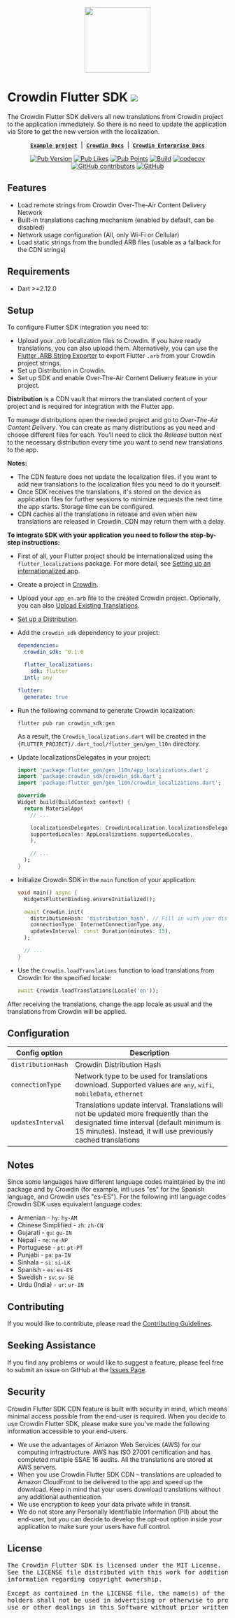 [<p align='center'><img src='https://support.crowdin.com/assets/logos/crowdin-dark-symbol.png' data-canonical-src='https://support.crowdin.com/assets/logos/crowdin-dark-symbol.png' width='150' height='150' align='center'/></p>](https://crowdin.com)

# Crowdin Flutter SDK [<img src="https://img.shields.io/badge/beta-yellow"/>](https://github.com/crowdin/flutter-sdk)

The Crowdin Flutter SDK delivers all new translations from Crowdin project to the application immediately. So there is no need to update the application via Store to get the new version with the localization.

<div align="center">

[**`Example project`**](https://github.com/crowdin/flutter-sdk/tree/main/example) &nbsp;|&nbsp;
[**`Crowdin Docs`**](https://support.crowdin.com/content-delivery)  &nbsp;|&nbsp;
[**`Crowdin Enterprise Docs`**](https://support.crowdin.com/enterprise/content-delivery/)

[![Pub Version](https://img.shields.io/pub/v/crowdin_sdk?cacheSeconds=9000)](https://pub.dev/packages/crowdin_sdk)
[![Pub Likes](https://img.shields.io/pub/likes/crowdin_sdk)](https://pub.dev/packages/crowdin_sdk)
[![Pub Points](https://img.shields.io/pub/points/crowdin_sdk?cacheSeconds=1000)](https://pub.dev/packages/crowdin_sdk)
[![Build](https://github.com/crowdin/flutter-sdk/actions/workflows/build.yml/badge.svg)](https://github.com/crowdin/flutter-sdk/actions/workflows/build.yml)
[![codecov](https://codecov.io/gh/crowdin/flutter-sdk/branch/main/graph/badge.svg?token=NDQW4BO0EK)](https://codecov.io/gh/crowdin/flutter-sdk)
[![GitHub contributors](https://img.shields.io/github/contributors/crowdin/flutter-sdk?cacheSeconds=9000)](https://github.com/crowdin/flutter-sdk/graphs/contributors)
[![GitHub](https://img.shields.io/github/license/crowdin/flutter-sdk?cacheSeconds=20000)](https://github.com/crowdin/flutter-sdk/blob/master/LICENSE)

</div>

## Features

- Load remote strings from Crowdin Over-The-Air Content Delivery Network
- Built-in translations caching mechanism (enabled by default, can be disabled)
- Network usage configuration (All, only Wi-Fi or Cellular)
- Load static strings from the bundled ARB files (usable as a fallback for the CDN strings)

## Requirements

* Dart >=2.12.0

## Setup

To configure Flutter SDK integration you need to:

- Upload your *.arb* localization files to Crowdin. If you have ready translations, you can also upload them. Alternatively, you can use the [Flutter .ARB String Exporter](https://store.crowdin.com/arb-export) to export Flutter `.arb` from your Crowdin project strings.
- Set up Distribution in Crowdin.
- Set up SDK and enable Over-The-Air Content Delivery feature in your project.

**Distribution** is a CDN vault that mirrors the translated content of your project and is required for integration with the Flutter app.

To manage distributions open the needed project and go to *Over-The-Air Content Delivery*. You can create as many distributions as you need and choose different files for each. You’ll need to click the *Release* button next to the necessary distribution every time you want to send new translations to the app.

**Notes:**

- The CDN feature does not update the localization files. if you want to add new translations to the localization files you need to do it yourself.
- Once SDK receives the translations, it's stored on the device as application files for further sessions to minimize requests the next time the app starts. Storage time can be configured.
- CDN caches all the translations in release and even when new translations are released in Crowdin, CDN may return them with a delay.

**To integrate SDK with your application you need to follow the step-by-step instructions:**

- First of all, your Flutter project should be internationalized using the `flutter_localizations` package. For more detail, see [Setting up an internationalized app](https://docs.flutter.dev/development/accessibility-and-localization/internationalization#setting-up).
- Create a project in [Crowdin](https://crowdin.com/).
- Upload your `app_en.arb` file to the created Crowdin project. Optionally, you can also [Upload Existing Translations](https://support.crowdin.com/uploading-translations/).
- [Set up a Distribution](https://support.crowdin.com/content-delivery/#distribution-setup).
- Add the `crowdin_sdk` dependency to your project:

  ```yml
  dependencies:
    crowdin_sdk: ^0.1.0

    flutter_localizations:
      sdk: flutter
    intl: any

  flutter:
    generate: true
  ```

- Run the following command to generate Crowdin localization:

  ```consloe
  flutter pub run crowdin_sdk:gen
  ```

  As a result, the `Crowdin_localizations.dart` will be created in the `{FLUTTER_PROJECT}/.dart_tool/flutter_gen/gen_l10n` directory.

- Update localizationsDelegates in your project:

  ```dart
  import 'package:flutter_gen/gen_l10n/app_localizations.dart';
  import 'package:crowdin_sdk/crowdin_sdk.dart';
  import 'package:flutter_gen/gen_l10n/crowdin_localizations.dart';
  ```

  ```dart
  @override
  Widget build(BuildContext context) {
    return MaterialApp(
      // ...

      localizationsDelegates: CrowdinLocalization.localizationsDelegates,
      supportedLocales: AppLocalizations.supportedLocales,
      ),

      // ...
    );
  }
  ```

- Initialize Crowdin SDK in the `main` function of your application:

   ```dart
   void main() async {
     WidgetsFlutterBinding.ensureInitialized();

     await Crowdin.init(
       distributionHash: 'distribution_hash', // Fill in with your distribution hash
       connectionType: InternetConnectionType.any,
       updatesInterval: const Duration(minutes: 15),
     );

     // ...
   }
   ```

- Use the `Crowdin.loadTranslations` function to load translations from Crowdin for the specified locale:

  ```dart
  await Crowdin.loadTranslations(Locale('en'));
  ```

After receiving the translations, change the app locale as usual and the translations from Crowdin will be applied.

## Configuration

| Config option      | Description                                                                                                                                                                                           |
|--------------------|-------------------------------------------------------------------------------------------------------------------------------------------------------------------------------------------------------|
| `distributionHash` | Crowdin Distribution Hash                                                                                                                                                                             |
| `connectionType`   | Network type to be used for translations download. Supported values are `any`, `wifi`, `mobileData`, `ethernet`                                                                                       |
| `updatesInterval`  | Translations update interval. Translations will not be updated more frequently than the designated time interval (default minimum is 15 minutes). Instead, it will use previously cached translations |

## Notes

Since some languages have different language codes maintained by the intl package and by Crowdin (for example, intl uses "es" for the Spanish language, and Crowdin uses "es-ES"). For the following intl language codes Crowdin SDK uses equivalent language codes:

- Armenian - `hy`: `hy-AM`
- Chinese Simplified - `zh`: `zh-CN`
- Gujarati - `gu`: `gu-IN`
- Nepali - `ne`: `ne-NP`
- Portuguese - `pt`: `pt-PT`
- Punjabi - `pa`: `pa-IN`
- Sinhala - `si`: `si-LK`
- Spanish - `es`: `es-ES`
- Swedish - `sv`: `sv-SE`
- Urdu (India) - `ur`: `ur-IN`

## Contributing

If you would like to contribute, please read the [Contributing Guidelines](https://github.com/crowdin/flutter-sdk/blob/main/CONTRIBUTING.md).

## Seeking Assistance

If you find any problems or would like to suggest a feature, please feel free to submit an issue on GitHub at the [Issues Page](https://github.com/crowdin/flutter-sdk/issues).

## Security

Crowdin Flutter SDK CDN feature is built with security in mind, which means minimal access possible from the end-user is required.
When you decide to use Crowdin Flutter SDK, please make sure you’ve made the following information accessible to your end-users.

- We use the advantages of Amazon Web Services (AWS) for our computing infrastructure. AWS has ISO 27001 certification and has completed multiple SSAE 16 audits. All the translations are stored at AWS servers.
- When you use Crowdin Flutter SDK CDN – translations are uploaded to Amazon CloudFront to be delivered to the app and speed up the download. Keep in mind that your users download translations without any additional authentication.
- We use encryption to keep your data private while in transit.
- We do not store any Personally Identifiable Information (PII) about the end-user, but you can decide to develop the opt-out option inside your application to make sure your users have full control.

## License
<pre>
The Crowdin Flutter SDK is licensed under the MIT License.
See the LICENSE file distributed with this work for additional 
information regarding copyright ownership.

Except as contained in the LICENSE file, the name(s) of the above copyright 
holders shall not be used in advertising or otherwise to promote the sale, 
use or other dealings in this Software without prior written authorization.
</pre>
